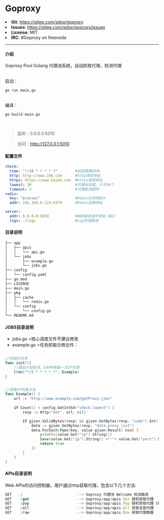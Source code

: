 # Goproxy
<li><strong>Git</strong>: <a href="https://gitee.com/sdox/goproxy">https://gitee.com/sdox/goproxy</a></li>

<li><strong>Issues</strong>: <a href="https://gitee.com/sdox/goproxy/issues">https://gitee.com/sdox/goproxy/issues</a></li>

<li><strong>License</strong>: MIT</li>

<li><strong>IRC</strong>: #Goproxy on freenode</li>

___

#### 介绍
Goproxy Pool 
Golang 代理池系统，自动抓取代理，检测代理

<br />
启动：

```go run main.go```

<br />
编译：

```go build main.go```

<br />

>监听：0.0.0.0:5010

>访问：http://127.0.0.1:5010


#### 配置文件

```yaml
check:
  time: "*/10 * * * * ?"        #校验周期10秒
  http: http://www.166.com      #http效验地址
  https: https://www.baidu.com  #https效验地址
  lowest: 30                    #代理池伐值，少于30个
  timeout: 3                    #代理检测超时
redis:
  key: "proxies"                #Redis队列的KEY
  addr: 192.168.0.224:6379      #Redis连接地址

server:
  addr: 0.0.0.0:5010            #WEB服务监听地址:端口
  logs: ./logs                  #Log存储路径
```

  

  
#### 目录说明
```bash
├── app
│   ├── apis
│   │   └── api.go
│   └── jobs
│       ├── example.go
│       └── jobs.go
├── config
│   └── config.yaml
├── go.mod
├── LICENSE
├── main.go
├── pkg
│   ├── cache
│   │   └── redis.go
│   └── config
│       └── config.go
└── README.md
```

#### JOBS目录说明
* jobs.go >核心调度文件不建议修改
* example.go >任务抓取示例文件：

```go

//初始化任务
func init(){
	//增加计划任务，5秒种获取一次IP代理
	Cron("*/5 * * * * ?", Example)
}


//获取IP列表方法
func Example() {
	url := "http://www.example.com/getProxy.json"	
	
	if Count() < config.GetInt64("check.lowest") {
		resp := Http("Get", url, nil)

		if gjson.ValidBytes(resp) && gjson.GetBytes(resp, "code").Int() == 10001 {
			data := gjson.GetBytes(resp, "data.proxy_list")
			data.ForEach(func(key, value gjson.Result) bool {
				println(value.Get("ip").String()) 
				Save(value.Get("ip").String() +":"+ value.Get("port").String(), value.String(), value.Get("timeout").Int())
				return true
			})
		}
	}	
}

```

#### APIs目录说明
Web APIs的访问控制器，用户通过http获取代理，包含以下几个方法:  <br />

```javascript
GET    /                         --> Goproxy 代理池 Welcome 检测路径
GET    /get                      --> Goproxy/app/apis.Get 随机获取代理
GET    /pop                      --> Goproxy/app/apis.Pop 随机获取代理（并删除）
GET    /all                      --> Goproxy/app/apis.All 获取全部代理
GET    /raw                      --> Goproxy/app/apis.Raw 获取代理数据
```
